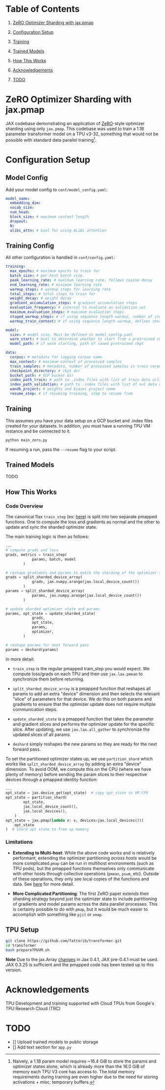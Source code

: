 # Table of Contents

1. [ZeRO Optimizer Sharding with jax.pmap](#zero-optimizer-sharding-with-jax.pmap)

2. [Configuration Setup](#configuration-setup)

3. [Training](#training)

4. [Trained Models](#trained-models)

5. [How This Works](#how-this-works)

6. [Acknowledgements](#acknowledgements)

7. [TODO](#todo)

# ZeRO Optimizer Sharding with jax.pmap

JAX codebase demonstrating an application of [ZeRO](https://arxiv.org/abs/1910.02054)-style optimizer sharding using only ```jax.pmap```. This codebase was used to train a 1.1B parameter transformer model on a TPU v3-32, something that would not be possible with standard data parallel training[^1].

# Configuration Setup

## Model Config

Add your model config to ```conf/model_config.yaml```:

```yaml
model_name:
  embedding_dim: 
  vocab_size: 
  num_head: 
  block_size: # maximum context length 
  dropout: 
  N: 
  alibi_attn: # bool for using ALiBi attention 
```

## Training Config

All other configuration is handled in ```conf/config.yaml```:

```yaml
training:
  max_epochs: # maximum epochs to train for
  batch_size: # per-host batch size.
  peak_learning_rate: # maximum learning rate, follows cosine decay
  end_learning_rate: # minimum learning rate
  warmup_steps: # warmup steps for learning rate
  total_steps: # total steps to train for
  weight_decay: # weight decay
  gradient_accumulation_steps: # gradient accumulation steps 
  evaluation_frequency: # interval to evaluate on validation set
  maximum_evaluation_steps: # maximum evaluation steps
  staged_warmup_steps: # if using sequence length warmup, number of steps @ shorter CTX
  warmup_train_context: # if using sequence length warmup, defines shorter CTX

model:
  size: # model size. Must be defined in model_config.yaml
  warm_start: # bool to determine whether to start from a pretrained ckpt
  model_path: # if warm starting, path of saved pretrained ckpt

data:
  corpus: # metadata for logging corpus name
  max_context: # maximum context of processed samples
  train_samples: # metadata, number of processed samples in train corpus
  checkpoint_directory: # ckpt dir 
  bucket_path: # GCP bucket dir
  index_path_train: # path to .index files with list of train data urls
  index_path_validation: # path to .index files with list of val data urls
  wandb_project: # weights and biases project name
  resume_step: # if resuming training, step to resume from
```

## Training

This assumes you have your data setup on a GCP bucket and .index files created for your datasets. In addition, you must have a running TPU VM instance and be connected to it.

```bash
python main_zero.py
```

If resuming a run, pass the ```--resume``` flag to your script.

## Trained Models

TODO

## How This Works

### Code Overview

The canonical flax ```train_step``` (ex: [here](https://github.com/google/flax/blob/main/examples/imagenet/train.py#L106)) is split into two separate pmapped functions. One to compute the loss and gradients as normal and the other to update and sync the sharded optimizer state.

The main training logic is then as follows:

```python
...
# compute grads and loss
grads, metrics = train_step(
            params, batch, model
        )

# reshape gradients and params to match the sharding of the optimizer state
grads = split_sharded_device_array(
            grads, jax.numpy.arange(jax.local_device_count())
        )
params = split_sharded_device_array(
            params, jax.numpy.arange(jax.local_device_count())
        )

# update sharded optimizer state and params
params, opt_state = update_sharded_state(
            grads,
            opt_state,
            params,
            optimizer,
        )

# reshape params for next forward pass
params = deshard(params)  
```

In more detail:

- ```train_step``` is the regular pmapped train_step you would expect. We compute loss/grads on each TPU and then use ```jax.lax.pmean``` to synchronize them before returning.

- ```split_sharded_device_array``` is a pmapped function that reshapes all params to add an extra "device" dimension and then selects the relevant "slice" of parameters for that device. We do this on both params and gradients to ensure that the optimizer update does not require multiple communication steps.

- ```update_sharded_state``` is a pmapped function that takes the parameter and gradient slices and performs the optimizer update for the specific slice. After updating, we use ```jax.lax.all_gather``` to synchronize the updated slices of all params.

- ```deshard``` simply reshapes the new params so they are ready for the next forward pass.

To set the partitioned optimizer states up, we use ```partition_shard``` which works like ```split_sharded_device_array``` by adding an extra "device" dimension. To avoid OOM, we compute this on the CPU (where we have plenty of memory) before sending the param slices to their respective devices through a pmapped identity function:

```python
...
opt_state = jax.device_get(opt_state)  # copy opt_state to VM CPU
opt_state = partition_shard(
        opt_state,
        jax.local_device_count(),
        jax.local_devices(),
    )
opt_state = jax.pmap(lambda x: x, devices=jax.local_devices())(
    opt_state
)  # shard opt state to free up memory
```

### Limitations

- **Extending to Multi-host**: While the above code works and is relatively performant, extending the optimizer partitioning *across hosts* would be more complicated.```pmap``` can be run in multihost environments (such as TPU pods), but the pmapped functions themselves only communicate with other hosts through collective operations (```pmean```, ```psum```, etc). Outside of these operations, they only see local copies of the functions and data. See [here](https://jax.readthedocs.io/en/latest/_autosummary/jax.pmap.html) for more detail.

- **More Complicated Partitioning**: The first ZeRO paper extends their sharding strategy beyond just the optimizer state to include partitioning of gradients and model params across the data parallel processes. This is certainly possible to do with ```pmap```, but it would be much easier to accomplish with something like ```pjit``` or ```xmap```.

## TPU Setup

```bash
git clone https://github.com/fattorib/transformer.git
cd transformer 
bash prepareTPUVM.sh
```

**Note** Due to the jax.Array [changes](https://jax.readthedocs.io/en/latest/jax_array_migration.html#jax-array-migration) in Jax 0.4.1, JAX pre-0.4.1 must be used. JAX 0.3.25 is sufficient and the pmapped code has been tested up to this version.

# Acknowledgements

TPU Development and training supported with Cloud TPUs from Google's TPU Research Cloud (TRC)

# TODO

- [] Upload trained models to public storage
- [] Add text section for ```app.py```

[^1]: Naively, a 1.1B param model requires ~16.4 GiB to store the params and optimizer states alone, which is already more than the 16.0 GiB of memory each TPU V3 core has access to. The total memory requirements during training are even higher due to the need for storing activations + misc. temporary buffers.
